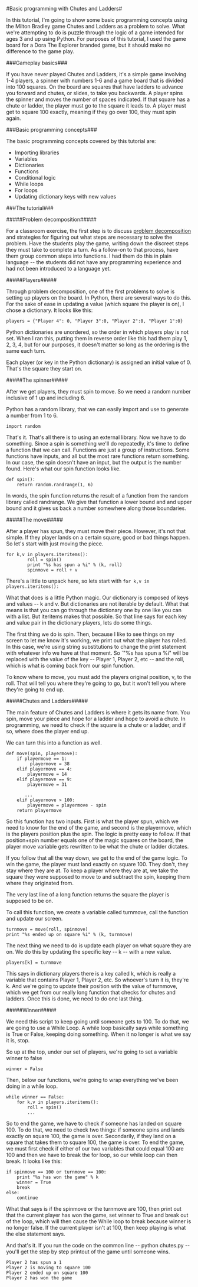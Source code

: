 #Basic programming with Chutes and Ladders#

In this tutorial, I'm going to show some basic programming concepts using the Milton Bradley game Chutes and Ladders as a problem to solve. What we're attempting to do is puzzle through the logic of a game intended for ages 3 and up using Python. For purposes of this tutorial, I used the game board for a Dora The Explorer branded game, but it should make no difference to the game play.

###Gameplay basics###

If you have never played Chutes and Ladders, it's a simple game involving 1-4 players, a spinner with numbers 1-6 and a game board that is divided into 100 squares. On the board are squares that have ladders to advance you forward and chutes, or slides, to take you backwards. A player spins the spinner and moves the number of spaces indicated. If that square has a chute or ladder, the player must go to the square it leads to. A player must get to square 100 exactly, meaning if they go over 100, they must spin again. 

###Basic programming concepts###

The basic programming concepts covered by this tutorial are:

* Importing libraries
* Variables
* Dictionaries
* Functions
* Conditional logic
* While loops
* For loops
* Updating dictionary keys with new values

###The tutorial###


#####Problem decomposition#####

For a classroom exercise, the first step is to discuss [problem decomposition](https://en.wikipedia.org/wiki/Decomposition_%28computer_science%29) and strategies for figuring out what steps are necessary to solve the problem. Have the students play the game, writing down the discreet steps they must take to complete a turn. As a follow-on to that process, have them group common steps into functions. I had them do this in plain language -- the students did not have any programming experience and had not been introduced to a language yet.

#####Players#####

Through problem decomposition, one of the first problems to solve is setting up players on the board. In Python, there are several ways to do this. For the sake of ease in updating a value (which square the player is on), I chose a dictionary. It looks like this:

    players = {"Player 4": 0, "Player 3":0, "Player 2":0, "Player 1":0}

Python dictionaries are unordered, so the order in which players play is not set. When I ran this, putting them in reverse order like this had them play 1, 2, 3, 4, but for our purposes, it doesn't matter so long as the ordering is the same each turn. 

Each player (or key in the Python dictionary) is assigned an initial value of 0. That's the square they start on.

#####The spinner#####

After we get players, they must spin to move. So we need a random number inclusive of 1 up and including 6. 

Python has a random library, that we can easily import and use to generate a number from 1 to 6. 

    import random
    
That's it. That's all there is to using an external library. Now we have to do something. Since a spin is something we'll do repeatedly, it's time to define a function that we can call. Functions are just a group of instructions. Some functions have inputs, and all but the most rare functions return something. In our case, the spin doesn't have an input, but the output is the number found. Here's what our spin function looks like.     

    def spin():
        return random.randrange(1, 6)

In words, the spin function returns the result of a function from the random library called randrange. We give that function a lower bound and and upper bound and it gives us back a number somewhere along those boundaries. 

#####The move#####

After a player has spun, they must move their piece. However, it's not that simple. If they player lands on a certain square, good or bad things happen. So let's start with just moving the piece.

    for k,v in players.iteritems():
            roll = spin()
            print "%s has spun a %i" % (k, roll)
            spinmove = roll + v
 
There's a little to unpack here, so lets start with `for k,v in players.iteritems():`

What that does is a little Python magic. Our dictionary is composed of keys and values -- k and v. But dictionaries are not iterable by default. What that means is that you can go through the dictionary one by one like you can with a list. But iteritems makes that possible. So that line says for each key and value pair in the dictionary players, lets do some things.

The first thing we do is spin. Then, because I like to see things on my screen to let me know it's working, we print out what the player has rolled. In this case, we're using string substitutions to change the print statement with whatever info we have at that moment. So `"%s has spun a %i" will be replaced with the value of the key -- Player 1, Player 2, etc -- and the roll, which is what is coming back from our spin function.

To know where to move, you must add the players original position, v, to the roll. That will tell you where they're going to go, but it won't tell you where they're going to end up.

#####Chutes and Ladders#####

The main feature of Chutes and Ladders is where it gets its name from. You spin, move your piece and hope for a ladder and hope to avoid a chute. In programming, we need to check if the square is a chute or a ladder, and if so, where does the player end up. 

We can turn this into a function as well.

    def move(spin, playermove):
        if playermove == 1:
             playermove = 38
        elif playermove == 4:
            playermove = 14
        elif playermove == 9:
            playermove = 31
            
           ...
        elif playermove > 100:
            playermove = playermove - spin
        return playermove

So this function has two inputs. First is what the player spun, which we need to know for the end of the game, and second is the playermove, which is the players position plus the spin. The logic is pretty easy to follow. If that position+spin number equals one of the magic squares on the board, the player move variable gets rewritten to be what the chute or ladder dictates. 

If you follow that all the way down, we get to the end of the game logic. To win the game, the player must land exactly on square 100. They don't, they stay where they are at. To keep a player where they are at, we take the square they were supposed to move to and subtract the spin, keeping them where they originated from. 

The very last line of a long function returns the square the player is supposed to be on. 

To call this function, we create a variable called turnmove, call the function and update our screen. 

    turnmove = move(roll, spinmove)
    print "%s ended up on square %i" % (k, turnmove)

The next thing we need to do is update each player on what square they are on. We do this by updating the specific key -- k -- with a new value.    
    
    players[k] = turnmove
    
This says in dictionary players there is a key called k, which is really a variable that contains Player 1, Player 2, etc. So whoever's turn it is, they're k. And we're going to update their position with the value of turnmove, which we get from our really long function that checks for chutes and ladders. Once this is done, we need to do one last thing. 

#####Winner#####

We need this script to keep going until someone gets to 100. To do that, we are going to use a While Loop. A while loop basically says while something is True or False, keeping doing something. When it no longer is what we say it is, stop.

So up at the top, under our set of players, we're going to set a variable winner to false

    winner = False
    
Then, below our functions, we're going to wrap everything we've been doing in a while loop.

    while winner == False:
        for k,v in players.iteritems():
            roll = spin()
            ...
            
So to end the game, we have to check if someone has landed on square 100. To do that, we need to check two things: if someone spins and lands exactly on square 100, the game is over. Secondarily, if they land on a square that takes them to square 100, the game is over. To end the game, we must first check if either of our two variables that could equal 100 are 100 and then we have to break the for loop, so our while loop can then break. It looks like this:

    if spinmove == 100 or turnmove == 100:
        print "%s has won the game" % k
        winner = True
        break
    else:
        continue
        
What that says is if the spinmove or the turnmove are 100, then print out that the current player has won the game, set winner to True and break out of the loop, which will then cause the While loop to break because winner is no longer false. If the current player isn't at 100, then keep playing is what the else statement says. 

And that's it. If you run the code on the common line -- python chutes.py -- you'll get the step by step printout of the game until someone wins.

    Player 2 has spun a 1
    Player 2 is moving to square 100
    Player 2 ended up on square 100
    Player 2 has won the game

